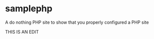 samplephp
=========

A do nothing PHP site to show that you properly configured a PHP site

THIS IS AN EDIT
